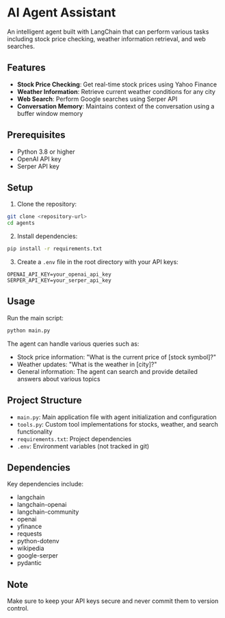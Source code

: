 # AI Agent Assistant

An intelligent agent built with LangChain that can perform various tasks including stock price checking, weather information retrieval, and web searches.

## Features

- **Stock Price Checking**: Get real-time stock prices using Yahoo Finance
- **Weather Information**: Retrieve current weather conditions for any city
- **Web Search**: Perform Google searches using Serper API
- **Conversation Memory**: Maintains context of the conversation using a buffer window memory

## Prerequisites

- Python 3.8 or higher
- OpenAI API key
- Serper API key

## Setup

1. Clone the repository:
```bash
git clone <repository-url>
cd agents
```

2. Install dependencies:
```bash
pip install -r requirements.txt
```

3. Create a `.env` file in the root directory with your API keys:
```
OPENAI_API_KEY=your_openai_api_key
SERPER_API_KEY=your_serper_api_key
```

## Usage

Run the main script:
```bash
python main.py
```

The agent can handle various queries such as:
- Stock price information: "What is the current price of [stock symbol]?"
- Weather updates: "What is the weather in [city]?"
- General information: The agent can search and provide detailed answers about various topics

## Project Structure

- `main.py`: Main application file with agent initialization and configuration
- `tools.py`: Custom tool implementations for stocks, weather, and search functionality
- `requirements.txt`: Project dependencies
- `.env`: Environment variables (not tracked in git)

## Dependencies

Key dependencies include:
- langchain
- langchain-openai
- langchain-community
- openai
- yfinance
- requests
- python-dotenv
- wikipedia
- google-serper
- pydantic

## Note

Make sure to keep your API keys secure and never commit them to version control.